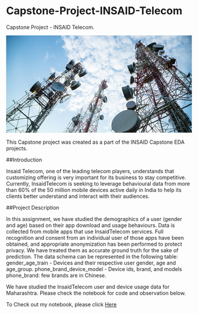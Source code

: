 # Capstone-Project-INSAID-Telecom
Capstone Project - INSAID Telecom.

![enter image description here](https://github.com/Vishweshwar-satpute/Capstone-Project---INSAID-Telecom/blob/main/Telecom.png?raw=true)

This Capstone project was created as a part of the INSAID Capstone EDA projects.

##Introduction

Insaid Telecom, one of the leading telecom players, understands that customizing offering is very important for its business to stay competitive. Currently, InsaidTelecom is seeking to leverage behavioural data from more than 60% of the 50 million mobile devices active daily in India to help its clients better understand and interact with their audiences.

##Project Description

In this assignment, we have studied the demographics of a user (gender and age) based on their app download and usage behaviours. Data is collected from mobile apps that use InsaidTelecom services. Full recognition and consent from an individual user of those apps have been obtained, and appropriate anonymization has been performed to protect privacy. We have treated them as accurate ground truth for the sake of prediction. The data schema can be represented in the following table:
gender_age_train - Devices and their respective user gender, age and age_group.
phone_brand_device_model - Device ids, brand, and models phone_brand: few brands are in Chinese.

We have studied the InsaidTelecom user and device usage data for Maharashtra. Please check the notebook for code and observation below.

To Check out my notebook, please click [Here](https://github.com/Vishweshwar-satpute/Capstone-Project---INSAID-Telecom/blob/main/capstone1_grp1002.ipynb)
